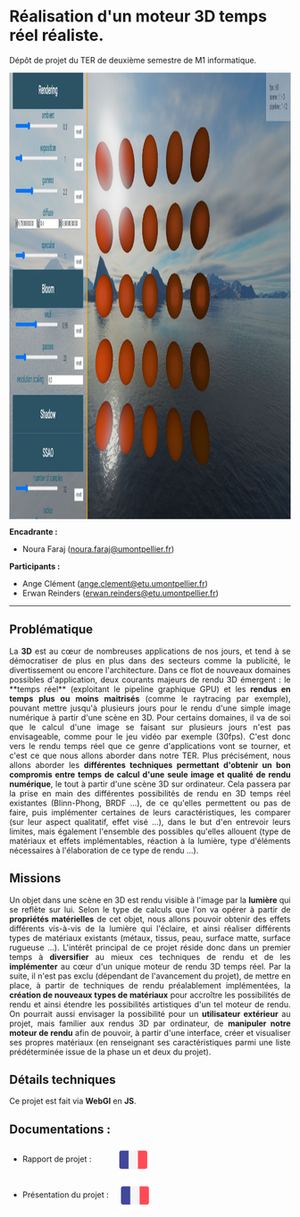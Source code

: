 # Réalisation d'un moteur 3D temps réel réaliste.
Dépôt de projet du TER de deuxième semestre de M1 informatique.

<p align="center">
<img align="center" src="./presentations/RECA.JPG" width="800" height="800"/>
</p>

<b>Encadrante :</b>    
-  Noura Faraj (noura.faraj@umontpellier.fr) 

<b>Participants :</b>
- Ange Clément (ange.clement@etu.umontpellier.fr) 
- Erwan Reinders (erwan.reinders@etu.umontpellier.fr) 
______________________________
## Problématique
<p align="justify">
La <b>3D</b> est au cœur de nombreuses applications de nos jours, et tend à se démocratiser de plus en plus dans des secteurs comme la publicité, le divertissement ou encore l'architecture.
Dans ce flot de nouveaux domaines possibles d'application, deux courants majeurs de rendu 3D émergent : le **temps réel** (exploitant le pipeline graphique GPU) et les <b>rendus en temps plus ou moins maitrisés</b> (comme le raytracing par exemple), pouvant mettre jusqu'à plusieurs jours pour le rendu d'une simple image numérique à partir d'une scène en 3D. 
Pour certains domaines, il va de soi que le calcul d'une image se faisant sur plusieurs jours n'est pas envisageable, comme pour le jeu vidéo par exemple (30fps). C'est donc vers le rendu temps réel que ce genre d'applications vont se tourner, et c'est ce que nous allons aborder dans notre TER.
Plus précisément, nous allons aborder les <b>différentes techniques permettant d'obtenir un bon compromis entre temps de calcul d'une seule image et qualité de rendu numérique</b>, le tout à partir d'une scène 3D sur ordinateur. Cela passera par la prise en main des différentes possibilités de rendu en 3D temps réel existantes (Blinn-Phong, BRDF ...), de ce qu'elles permettent ou pas de faire, puis implémenter certaines de leurs caractéristiques, les comparer (sur leur aspect qualitatif, effet visé ...), dans le but d'en entrevoir leurs limites, mais également l'ensemble des possibles qu'elles allouent (type de matériaux et effets implémentables, réaction à la lumière, type d'éléments nécessaires à l'élaboration de ce type de rendu ...). 
</p>

## Missions
<p align="justify">
Un objet dans une scène en 3D est rendu visible à l'image par la <b>lumière</b> qui se reflète sur lui. Selon le type de calculs que l'on va opérer à partir de <b>propriétés matérielles</b> de cet objet, nous allons pouvoir obtenir des effets différents vis-à-vis de la lumière qui l'éclaire, et ainsi réaliser différents types de matériaux existants (métaux, tissus, peau, surface matte, surface rugueuse ...). L'intérêt principal de ce projet réside donc dans un premier temps à <b>diversifier</b> au mieux ces techniques de rendu et de les <b>implémenter</b> au cœur d'un unique moteur de rendu 3D temps réel.
Par la suite, il n'est pas exclu (dépendant de l'avancement du projet), de mettre en place, à partir de techniques de rendu préalablement implémentées, la <b>création de nouveaux types de matériaux</b> pour accroître les possibilités de rendu et ainsi étendre les possibilités artistiques d'un tel moteur de rendu.
On pourrait aussi envisager la possibilité pour un <b>utilisateur extérieur</b> au projet, mais familier aux rendus 3D par ordinateur, de <b>manipuler notre moteur de rendu</b> afin de pouvoir, à partir d'une interface, créer et visualiser ses propres matériaux (en renseignant ses caractéristiques parmi une liste prédéterminée issue de la phase un et deux du projet).
 </p>

## Détails techniques
<p align="justify">
Ce projet est fait via <b>WebGl</b> en <b>JS</b>.
</p>

## Documentations :
- Rapport de projet : &emsp;&emsp;&emsp;
[<img align="center" src="./presentations/french.png" width="50" height="50"/>](./presentations/[TER_M1_2022]_Rapport_et_travail-RECA-Réalisation_d_un_moteur_de_rendu_3D_temps_réel_réaliste_en_WebGL-Ange_CLEMENT-Erwan_REINDERS.pdf)

- Présentation du projet : &emsp;
[<img align="center" src="./presentations/french.png" width="50" height="50"/>](./presentations/[TER_M1_2022]-présentation.pdf)

